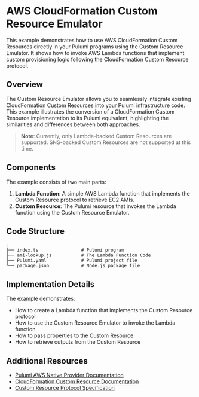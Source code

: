 # AWS CloudFormation Custom Resource Emulator

This example demonstrates how to use AWS CloudFormation Custom Resources directly in your Pulumi programs using the Custom Resource Emulator. It shows how to invoke AWS Lambda functions that implement custom provisioning logic following the CloudFormation Custom Resource protocol.

## Overview

The Custom Resource Emulator allows you to seamlessly integrate existing CloudFormation Custom Resources into your Pulumi infrastructure code. This example illustrates the conversion of a CloudFormation Custom Resource implementation to its Pulumi equivalent, highlighting the similarities and differences between both approaches.

> **Note**: Currently, only Lambda-backed Custom Resources are supported. SNS-backed Custom Resources are not supported at this time.

## Components

The example consists of two main parts:

1. **Lambda Function**: A simple AWS Lambda function that implements the Custom Resource protocol to retrieve EC2 AMIs.
2. **Custom Resource**: The Pulumi resource that invokes the Lambda function using the Custom Resource Emulator.

## Code Structure

```
.
├── index.ts                # Pulumi program
├── ami-lookup.js           # The Lambda Function Code
├── Pulumi.yaml             # Pulumi project file
└── package.json            # Node.js package file
```

## Implementation Details

The example demonstrates:
- How to create a Lambda function that implements the Custom Resource protocol
- How to use the Custom Resource Emulator to invoke the Lambda function
- How to pass properties to the Custom Resource
- How to retrieve outputs from the Custom Resource


## Additional Resources

- [Pulumi AWS Native Provider Documentation](https://www.pulumi.com/docs/reference/pkg/aws-native/)
- [CloudFormation Custom Resource Documentation](https://docs.aws.amazon.com/AWSCloudFormation/latest/UserGuide/template-custom-resources.html)
- [Custom Resource Protocol Specification](https://docs.aws.amazon.com/AWSCloudFormation/latest/UserGuide/crpg-ref.html)
